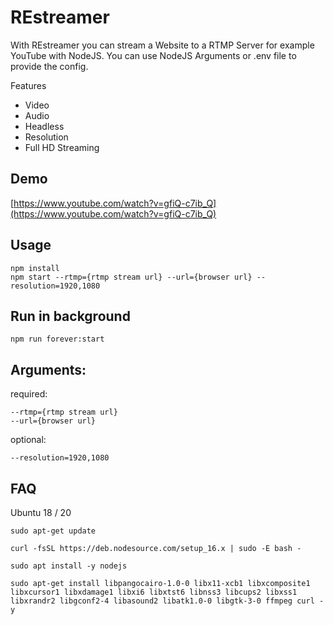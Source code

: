 # REstreamer


With REstreamer you can stream a Website to a RTMP Server for example YouTube with NodeJS.
You can use NodeJS Arguments or .env file to provide the config.

Features
* Video
* Audio
* Headless
* Resolution
* Full HD Streaming

## Demo

[https://www.youtube.com/watch?v=gfiQ-c7ib_Q](https://www.youtube.com/watch?v=gfiQ-c7ib_Q)

## Usage
```
npm install
npm start --rtmp={rtmp stream url} --url={browser url} --resolution=1920,1080
```

## Run in background
```
npm run forever:start
```

## Arguments:

required:
```
--rtmp={rtmp stream url}
--url={browser url}
```
optional:
```
--resolution=1920,1080
```


## FAQ

Ubuntu 18 / 20


```
sudo apt-get update
```

```
curl -fsSL https://deb.nodesource.com/setup_16.x | sudo -E bash -
```

```
sudo apt install -y nodejs
```
```
sudo apt-get install libpangocairo-1.0-0 libx11-xcb1 libxcomposite1 libxcursor1 libxdamage1 libxi6 libxtst6 libnss3 libcups2 libxss1 libxrandr2 libgconf2-4 libasound2 libatk1.0-0 libgtk-3-0 ffmpeg curl -y
```